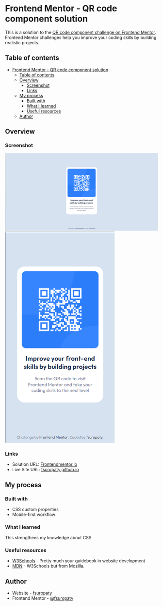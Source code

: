 # Frontend Mentor - QR code component solution

This is a solution to the [QR code component challenge on Frontend Mentor](https://www.frontendmentor.io/challenges/qr-code-component-iux_sIO_H). Frontend Mentor challenges help you improve your coding skills by building realistic projects.

## Table of contents

- [Frontend Mentor - QR code component solution](#frontend-mentor---qr-code-component-solution)
  - [Table of contents](#table-of-contents)
  - [Overview](#overview)
    - [Screenshot](#screenshot)
    - [Links](#links)
  - [My process](#my-process)
    - [Built with](#built-with)
    - [What I learned](#what-i-learned)
    - [Useful resources](#useful-resources)
  - [Author](#author)

## Overview

### Screenshot

![](/images/desktop-screenshot.png)
![](/images/mobile-screenshot.png)

### Links

- Solution URL: [Frontendmentor.io](https://www.frontendmentor.io/solutions/qr-code-component-challenge-using-html-css-D6l74qhSk)
- Live Site URL: [fsuropaty.github.io](https://github.com/fsuropaty/qr-code-component-challenge)

## My process

### Built with

- CSS custom properties
- Mobile-first workflow

### What I learned

This strengthens my knowledge about CSS

### Useful resources

- [W3Schools](https://www.w3schools.com) - Pretty much your guidebook in website development
- [MDN](https://developer.mozilla.org) - W3Schools but from Mozilla.

## Author

- Website - [fsuropaty](https://www.fsuropaty.github.io)
- Frontend Mentor - [@fsuropaty](https://www.frontendmentor.io/profile/fsuropaty)
